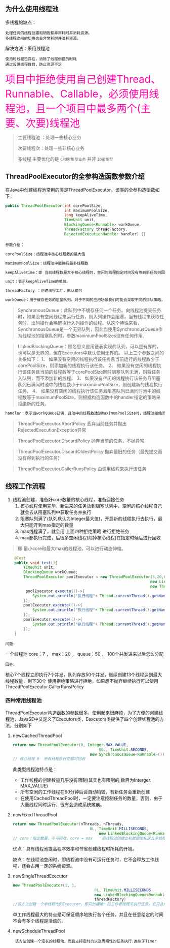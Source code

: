 ##  为什么使用线程池
多线程的缺点：  

    处理任务的线程创建和销毁都非常耗时并消耗资源。
    多线程之间的切换也会非常耗时并消耗资源。

解决方法：采用线程池

    使用时线程已存在，消除了线程创建的时耗
    通过设置线程数目，防止资源不足

<font color=ff00aa size=6>项目中拒绝使用自己创建Thread、Runnable、Callable，必须使用线程池，且一个项目中最多两个(主要、次要)线程池</font>

> 主要线程池 ：处理一些核心业务
>
> 次要线程次：处理一些非核心业务
>
> 多线程 主要优化的是  `CPU密集型业务` 并非 `IO密集型`

## ThreadPoolExecutor的全参构造函数参数介绍

在Java中创建线程池常用的类是ThreadPoolExecutor，该类的全参构造函数如下：

```java
public ThreadPoolExecutor(int corePoolSize,
                          int maximumPoolSize,
                          long keepAliveTime,
                          TimeUnit unit,
                          BlockingQueue<Runnable> workQueue,
                          ThreadFactory threadFactory,
                          RejectedExecutionHandler handler) {}
```

`参数介绍`：

```bash
corePoolSize：线程池中核心线程数的最大值

maximumPoolSize：线程池中能拥有最多线程数

keepAliveTime：即 当前线程数量大于核心线程时，空闲的线程指定时间没有等到新任务则回收。

unit：表示keepAliveTime的单位。

threadFactory ：创建线程工厂，默认即可

workQueue：用于缓存任务的阻塞队列，对于不同的应用场景我们可能会采取不同的排队策略，这就需要不同类型的阻塞队列，在线程池中常用的阻塞队列有以下2种：
```
>SynchronousQueue<Runnable>：此队列中不缓存任何一个任务。向线程池提交任务时，如果没有空闲线程来运行任务，则入列操作会阻塞。当有线程来获取任务时，出列操作会唤醒执行入列操作的线程。从这个特性来看，SynchronousQueue是一个无界队列，因此当使用SynchronousQueue作为线程池的阻塞队列时，参数maximumPoolSizes没有任何作用。

>LinkedBlockingQueue<Runnable>：顾名思义是用链表实现的队列，可以是有界的，也可以是无界的，但在Executors中默认使用无界的。
以上三个参数之间的关系如下：
1、	如果没有空闲的线程执行该任务且当前运行的线程数少于corePoolSize，则添加新的线程执行该任务。
2、	如果没有空闲的线程执行该任务且当前的线程数等于corePoolSize同时阻塞队列未满，则将任务入队列，而不添加新的线程。
3、	如果没有空闲的线程执行该任务且阻塞队列已满同时池中的线程数小于maximumPoolSize，则创建新的线程执行任务。
4、	如果没有空闲的线程执行该任务且阻塞队列已满同时池中的线程数等于maximumPoolSize，则根据构造函数中的handler指定的策略来拒绝新的任务。

```bash
handler：表示当workQueue已满，且池中的线程数达到maximumPoolSize时，线程池拒绝添加新任务时采取的策略。一般可以采取以下四种取值。
```

>ThreadPoolExecutor.AbortPolicy	丢弃当前任务并抛出RejectedExecutionException异常

>ThreadPoolExecutor.DiscardPolicy	抛弃当前的任务，不抛异常

>ThreadPoolExecutor.DiscardOldestPolicy	抛弃最旧的任务（最先提交而没有得到执行的任务）

>ThreadPoolExecutor.CallerRunsPolicy	由调用线程来执行该任务



## 线程工作流程

1. 线程池创建，准备好core数量的核心线程，准备迎接任务
	1. 核心线程使用完毕，新进来的任务放到阻塞队列中，空闲的核心线程自己就会去从阻塞队列中获取任务并执行
	2. 阻塞队列满了(队列默认为Integer最大值)，开启新的线程执行去执行，最大只能开到max指定的数量
	3. max线程满了，就会用 上面四种拒绝策略 进行拒绝任务
	4. max都执行完成，后很多空闲线程(除掉核心线程)在指定时候后进行回收

> 即 最小core和最大max的线程池，可以进行动态伸缩。



```java
    @Test
    public void test(){
        TimeUnit unit;
        BlockingQueue workQueue;
        ThreadPoolExecutor poolExecutor = new ThreadPoolExecutor(5,20,60,TimeUnit.MINUTES ,
                                                                new LinkedBlockingDeque<>(100) , Executors.defaultThreadFactory(),    											
                                                                new ThreadPoolExecutor.DiscardOldestPolicy());
         poolExecutor.execute(()->{
            System.out.println("执行线程"+ Thread.currentThread().getName());
        });
        poolExecutor.execute(()->{
            System.out.println("执行线程"+ Thread.currentThread().getName());
        });
        poolExecutor.execute(()->{
            System.out.println("执行线程"+ Thread.currentThread().getName());
        });
    }
```





`问题:`

一个线程池  core：7   ， max：20  ， queue：50   ， 100个并发进来以后怎么分配

`回答:`

核心7个线程立即执行7个并发，队列存放50个并发，继续创建13个线程达到最大线程数量，剩下30个 使用拒绝策略进行拒绝，如果想不抛弃继续执行可以使用 ThreadPoolExecutor.CallerRunsPolicy





###	四种常用线程池

ThreadPoolExecutor构造函数的参数很多，使用起来很麻烦，为了方便的创建线程池，JavaSE中又定义了Executors类，Eexcutors类提供了四个创建线程池的方法，分别如下
1. newCachedThreadPool

    ```java
    return new ThreadPoolExecutor(0, Integer.MAX_VALUE,
                                          60L, TimeUnit.SECONDS,
                                      new SynchronousQueue<Runnable>());
    // 核心线程 0  所有线程执行完都可回收
    ```
    
    此类型线程池特点是：
    
    * 工作线程的创建数量几乎没有限制(其实也有限制的,数目为Interger. MAX_VALUE)
    * 所有空闲的工作线程在60分钟后会自动销毁，有新任务会重新创建
    * 在使用CachedThreadPool时，一定要注意控制任务的数量，否则，由于大量线程同时运行，很有会造成系统瘫痪。


2. newFixedThreadPool

    ```java
    return new ThreadPoolExecutor(nThreads, nThreads,
                                      0L, TimeUnit.MILLISECONDS,
                                          new LinkedBlockingQueue<Runnable>());
    // core：指定数量，不可回收，core = max    即线程池创建之初就固定死这么多线程数量，当任务数大于core 时放到队列中缓存
    ```
    
    优点：具有线程池提高程序效率和节省创建线程时所耗的开销。
    
    缺点：在线程池空闲时，即线程池中没有可运行任务时，它不会释放工作线程，还会占用一定的系统资源。


3. newSingleThreadExecutor

    ```java
    new ThreadPoolExecutor(1, 1,
                                        0L, TimeUnit.MILLISECONDS,
                                        new LinkedBlockingQueue<Runnable>(),
                                        threadFactory)
    //该方法创建一个单线程化的Executor，即只创建唯一的工作者线程来执行任务，它只会用唯一的工作线程来执行任务，保证所有任务按照指定顺序(FIFO, LIFO,优先级)执行。如果这个线程异常结束，会有另一个取代它，保证顺序执行。
    ```
    
    单工作线程最大的特点是可保证顺序地执行各个任务，并且在任意给定的时间不会有多个线程是活动的。


4. newScheduleThreadPool

        该方法创建一个定长的线程池，而且支持定时的以及周期性的任务执行.类似于Timer



